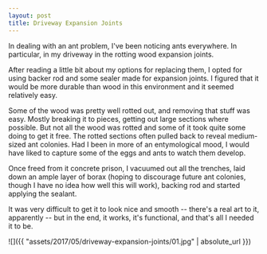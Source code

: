 ```yaml
---
layout: post
title: Driveway Expansion Joints
---
```

In dealing with an ant problem, I've been noticing ants everywhere. In
particular, in my driveway in the rotting wood expansion joints.

After reading a little bit about my options for replacing them, I opted for
using backer rod and some sealer made for expansion joints. I figured that it
would be more durable than wood in this environment and it seemed relatively
easy.

Some of the wood was pretty well rotted out, and removing that stuff was easy.
Mostly breaking it to pieces, getting out large sections where possible. But not
all the wood was rotted and some of it took quite some doing to get it free. The
rotted sections often pulled back to reveal medium-sized ant colonies. Had I
been in more of an entymological mood, I would have liked to capture some of the
eggs and ants to watch them develop.

Once freed from it concrete prison, I vacuumed out all the trenches, laid down
an ample layer of borax (hoping to discourage future ant colonies, though I have
no idea how well this will work), backing rod and started applying the sealant.

It was very difficult to get it to look nice and smooth -- there's a real art to
it, apparently -- but in the end, it works, it's functional, and that's all I
needed it to be.

![]({{ "assets/2017/05/driveway-expansion-joints/01.jpg" | absolute_url }})

